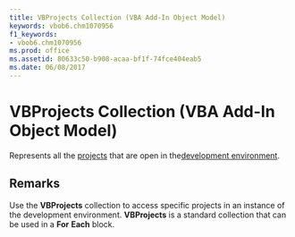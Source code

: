 ```yaml
---
title: VBProjects Collection (VBA Add-In Object Model)
keywords: vbob6.chm1070956
f1_keywords:
- vbob6.chm1070956
ms.prod: office
ms.assetid: 80633c50-b908-acaa-bf1f-74fce404eab5
ms.date: 06/08/2017
---
```



# VBProjects Collection (VBA Add-In Object Model)



Represents all the [projects](../../Glossary/vbe-glossary.md) that are open in the[development environment](../../Glossary/vbe-glossary.md).

## Remarks

Use the  **VBProjects** collection to access specific projects in an instance of the development environment. **VBProjects** is a standard collection that can be used in a **For** **Each** block.

